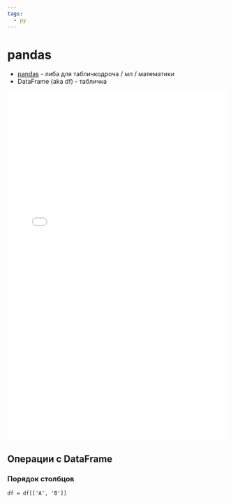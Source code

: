 ```yaml
---
tags:
  - py
---
```


# pandas

- [pandas](https://pandas.pydata.org/) - либа для табличкодроча / мл / математики
- DataFrame (aka df) - табличка

<embed alt="DF cheatsheet" src="../../../../assets/Pandas_Cheat_Sheet.pdf" width="100%" height="800px"  />

## Операции с DataFrame

### Порядок столбцов

```
df = df[['A', 'B']]
```

